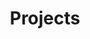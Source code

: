 ---
layout: collection
title: "Projects"
permalink: /projects/
author_profile: true
classes: wide
---